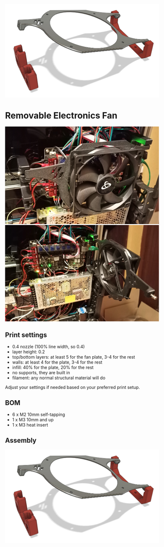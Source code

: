 ![CAD assembly screenshot](images/cad_1.jpg)

# Removable Electronics Fan

![Mounted over board with 120mm fan](images/IMG20231103001214.jpg)
![Opened fan example](images/IMG20231103001242.jpg)

## Print settings
* 0.4 nozzle (100% line width, so 0.4)
* layer height: 0.2 
* top/bottom layers: at least 5 for the fan plate, 3-4 for the rest
* walls: at least 4 for the plate, 3-4 for the rest 
* infill: 40% for the plate, 20% for the rest
* no supports, they are built in
* filament: any normal structural material will do

Adjust your settings if needed based on your preferred print setup.

## BOM
* 6 x M2 10mm self-tapping
* 1 x M3 10mm and up
* 1 x M3 heat insert

## Assembly


![CAD screenshot of the hinge-plate joint](images/cad_1.jpg)
